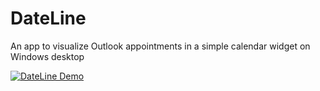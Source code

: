 # DateLine
An app to visualize Outlook appointments in a simple calendar widget on Windows desktop

[![DateLine Demo](https://markdown-videos-api.jorgenkh.no/url?url=https%3A%2F%2Fyoutu.be%2F1qVYuqkrGP4)](https://youtu.be/1qVYuqkrGP4)
